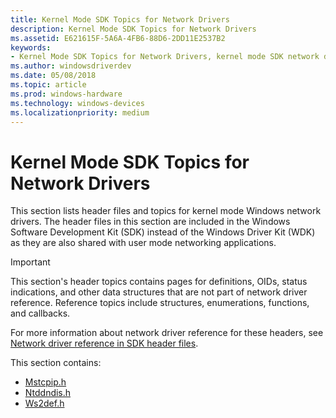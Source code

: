 ```yaml
---
title: Kernel Mode SDK Topics for Network Drivers
description: Kernel Mode SDK Topics for Network Drivers
ms.assetid: E621615F-5A6A-4FB6-88D6-2DD11E2537B2
keywords:
- Kernel Mode SDK Topics for Network Drivers, kernel mode SDK network drivers, kernel mode Windows SDK network drivers, kernel mode Microsoft Windows SDK network drivers
ms.author: windowsdriverdev
ms.date: 05/08/2018
ms.topic: article
ms.prod: windows-hardware
ms.technology: windows-devices
ms.localizationpriority: medium
---
```


# Kernel Mode SDK Topics for Network Drivers

This section lists header files and topics for kernel mode Windows network drivers. The header files in this section are included in the Windows Software Development Kit (SDK) instead of the Windows Driver Kit (WDK) as they are also shared with user mode networking applications.

> [!IMPORTANT]
> This section's header topics contains pages for definitions, OIDs, status indications, and other data structures that are not part of network driver reference. Reference topics include structures, enumerations, functions, and callbacks. 
>
> For more information about network driver reference for these headers, see [Network driver reference in SDK header files](https://msdn.microsoft.com/library/windows/hardware/mt808525).

This section contains:

* [Mstcpip.h](mstcpip-h.md)
* [Ntddndis.h](ntddndis-h.md)
* [Ws2def.h](ws2def-h.md)

